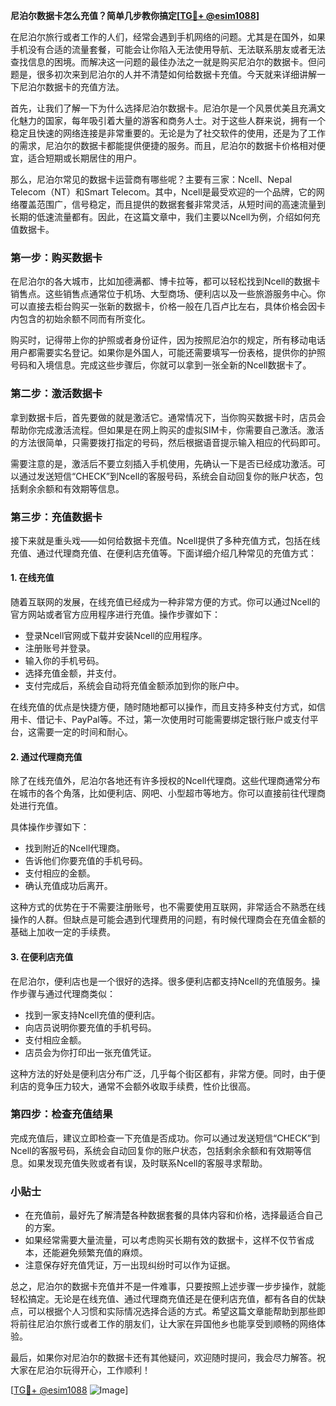 **尼泊尔数据卡怎么充值？简单几步教你搞定[[TG💪+ @esim1088](https://t.me/s/esim1088)]**

在尼泊尔旅行或者工作的人们，经常会遇到手机网络的问题。尤其是在国外，如果手机没有合适的流量套餐，可能会让你陷入无法使用导航、无法联系朋友或者无法查找信息的困境。而解决这一问题的最佳办法之一就是购买尼泊尔的数据卡。但问题是，很多初次来到尼泊尔的人并不清楚如何给数据卡充值。今天就来详细讲解一下尼泊尔数据卡的充值方法。

首先，让我们了解一下为什么选择尼泊尔数据卡。尼泊尔是一个风景优美且充满文化魅力的国家，每年吸引着大量的游客和商务人士。对于这些人群来说，拥有一个稳定且快速的网络连接是非常重要的。无论是为了社交软件的使用，还是为了工作的需求，尼泊尔的数据卡都能提供便捷的服务。而且，尼泊尔的数据卡价格相对便宜，适合短期或长期居住的用户。

那么，尼泊尔常见的数据卡运营商有哪些呢？主要有三家：Ncell、Nepal Telecom（NT）和Smart Telecom。其中，Ncell是最受欢迎的一个品牌，它的网络覆盖范围广，信号稳定，而且提供的数据套餐非常灵活，从短时间的高速流量到长期的低速流量都有。因此，在这篇文章中，我们主要以Ncell为例，介绍如何充值数据卡。

### 第一步：购买数据卡

在尼泊尔的各大城市，比如加德满都、博卡拉等，都可以轻松找到Ncell的数据卡销售点。这些销售点通常位于机场、大型商场、便利店以及一些旅游服务中心。你可以直接去柜台购买一张新的数据卡，价格一般在几百卢比左右，具体价格会因卡内包含的初始余额不同而有所变化。

购买时，记得带上你的护照或者身份证件，因为按照尼泊尔的规定，所有移动电话用户都需要实名登记。如果你是外国人，可能还需要填写一份表格，提供你的护照号码和入境信息。完成这些步骤后，你就可以拿到一张全新的Ncell数据卡了。

### 第二步：激活数据卡

拿到数据卡后，首先要做的就是激活它。通常情况下，当你购买数据卡时，店员会帮助你完成激活流程。但如果是在网上购买的虚拟SIM卡，你需要自己激活。激活的方法很简单，只需要拨打指定的号码，然后根据语音提示输入相应的代码即可。

需要注意的是，激活后不要立刻插入手机使用，先确认一下是否已经成功激活。可以通过发送短信“CHECK”到Ncell的客服号码，系统会自动回复你的账户状态，包括剩余余额和有效期等信息。

### 第三步：充值数据卡

接下来就是重头戏——如何给数据卡充值。Ncell提供了多种充值方式，包括在线充值、通过代理商充值、在便利店充值等。下面详细介绍几种常见的充值方式：

#### 1. 在线充值

随着互联网的发展，在线充值已经成为一种非常方便的方式。你可以通过Ncell的官方网站或者官方应用程序进行充值。操作步骤如下：

- 登录Ncell官网或下载并安装Ncell的应用程序。
- 注册账号并登录。
- 输入你的手机号码。
- 选择充值金额，并支付。
- 支付完成后，系统会自动将充值金额添加到你的账户中。

在线充值的优点是快捷方便，随时随地都可以操作，而且支持多种支付方式，如信用卡、借记卡、PayPal等。不过，第一次使用时可能需要绑定银行账户或支付平台，这需要一定的时间和耐心。

#### 2. 通过代理商充值

除了在线充值外，尼泊尔各地还有许多授权的Ncell代理商。这些代理商通常分布在城市的各个角落，比如便利店、网吧、小型超市等地方。你可以直接前往代理商处进行充值。

具体操作步骤如下：

- 找到附近的Ncell代理商。
- 告诉他们你要充值的手机号码。
- 支付相应的金额。
- 确认充值成功后离开。

这种方式的优势在于不需要注册账号，也不需要使用互联网，非常适合不熟悉在线操作的人群。但缺点是可能会遇到代理费用的问题，有时候代理商会在充值金额的基础上加收一定的手续费。

#### 3. 在便利店充值

在尼泊尔，便利店也是一个很好的选择。很多便利店都支持Ncell的充值服务。操作步骤与通过代理商类似：

- 找到一家支持Ncell充值的便利店。
- 向店员说明你要充值的手机号码。
- 支付相应金额。
- 店员会为你打印出一张充值凭证。

这种方法的好处是便利店分布广泛，几乎每个街区都有，非常方便。同时，由于便利店的竞争压力较大，通常不会额外收取手续费，性价比很高。

### 第四步：检查充值结果

完成充值后，建议立即检查一下充值是否成功。你可以通过发送短信“CHECK”到Ncell的客服号码，系统会自动回复你的账户状态，包括剩余余额和有效期等信息。如果发现充值失败或者有误，及时联系Ncell的客服寻求帮助。

### 小贴士

- 在充值前，最好先了解清楚各种数据套餐的具体内容和价格，选择最适合自己的方案。
- 如果经常需要大量流量，可以考虑购买长期有效的数据卡，这样不仅节省成本，还能避免频繁充值的麻烦。
- 注意保存好充值凭证，万一出现纠纷时可以作为证据。

总之，尼泊尔的数据卡充值并不是一件难事，只要按照上述步骤一步步操作，就能轻松搞定。无论是在线充值、通过代理商充值还是在便利店充值，都有各自的优缺点，可以根据个人习惯和实际情况选择合适的方式。希望这篇文章能帮助到那些即将前往尼泊尔旅行或者工作的朋友们，让大家在异国他乡也能享受到顺畅的网络体验。

最后，如果你对尼泊尔的数据卡还有其他疑问，欢迎随时提问，我会尽力解答。祝大家在尼泊尔玩得开心，工作顺利！

[[TG💪+ @esim1088](https://t.me/s/esim1088) ![Image](https://i.postimg.cc/4NQfJmqS/Snipaste-2025-05-13-00-14-12.png)]